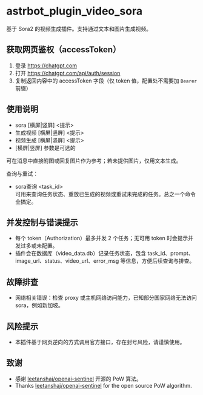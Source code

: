 # astrbot_plugin_video_sora

基于 Sora2 的视频生成插件。支持通过文本和图片生成视频。

## 获取网页鉴权（accessToken）
1. 登录 https://chatgpt.com
2. 打开 https://chatgpt.com/api/auth/session
3. 复制返回内容中的 accessToken 字段（仅 token 值，配置处不需要加 `Bearer ` 前缀）

## 使用说明
- sora [横屏|竖屏] <提示>
- 生成视频 [横屏|竖屏] <提示>
- 视频生成 [横屏|竖屏] <提示>
- [横屏|竖屏] 参数是可选的

可在消息中直接附图或回复图片作为参考；若未提供图片，仅用文本生成。

查询与重试：
- sora查询 <task_id>  
可用来查询任务状态、重放已生成的视频或重试未完成的任务。总之一个命令全搞定。

## 并发控制与错误提示
- 每个 token（Authorization）最多并发 2 个任务；无可用 token 时会提示并发过多或未配置。
- 插件会在数据库（video_data.db）记录任务状态，包含 task_id、prompt、image_url、status、video_url、error_msg 等信息，方便后续查询与排查。

## 故障排查
- 网络相关错误：检查 proxy 或主机网络访问能力，已知部分国家网络无法访问sora，例如新加坡。

## 风险提示
- 本插件基于网页逆向的方式调用官方接口，存在封号风险，请谨慎使用。

## 致谢
- 感谢 [leetanshaj/openai-sentinel](https://github.com/leetanshaj/openai-sentinel) 开源的 PoW 算法。
- Thanks [leetanshaj/openai-sentinel](https://github.com/leetanshaj/openai-sentinel) for the open source PoW algorithm.
